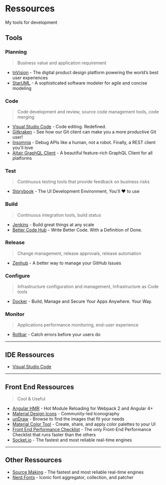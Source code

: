 # Ressources

My tools for development

## Tools

### Planning

> Business value and application requirement

- [InVision](https://www.invisionapp.com/) - The digital product design platform powering the world’s best user experiences
- [StarUML](http://staruml.io/) - A sophisticated software modeler for agile and concise modeling

### Code

> Code development and review, source code management tools, code merging

- [Visual Studio Code](https://code.visualstudio.com/) - Code editing. Redefined.
- [Gitkraken](https://www.gitkraken.com/) - See how our Git client can make you a more productive Git user!
- [Insomnia](https://insomnia.rest/) - Debug APIs like a human, not a robot. Finally, a REST client you'll love
- [Altair GraphQL Client](https://github.com/imolorhe/altair) - A beautiful feature-rich GraphQL Client for all platforms

### Test

> Continuous testing tools that provide feedback on business risks

- [Storybook](https://storybook.js.org/) - The UI Development Environment, You'll ♥️ to use

### Build

> Continuous integration tools, build status

- [Jenkins](https://jenkins.io/) - Build great things at any scale
- [Better Code Hub](https://bettercodehub.com/) - Write Better Code. With a Definition of Done.

### Release

> Change management, release approvals, release automation

- [Zenhub](https://www.zenhub.com/) - A better way to manage your GitHub Issues

### Configure

> Infrastructure configuration and management, Infrastructure as Code tools

- [Docker](https://www.docker.com/) - Build, Manage and Secure Your Apps Anywhere. Your Way.

### Monitor

> Applications performance monitoring, end-user experience

- [Rollbar](https://rollbar.com/) - Catch errors before your users do

---

## IDE Ressources

- [Visual Studio Code](./vscode/README.md)

---

## Front End Ressources

> Cool & Useful

- [Angular HMR](https://www.npmjs.com/package/@angularclass/hmr) - Hot Module Reloading for Webpack 2 and Angular 4+
- [Material Design Icons](https://materialdesignicons.com/) - Community-led Iconography
- [unDraw](https://undraw.co/illustrations) - Browse to find the images that fit your needs
- [Material Color Tool](https://material.io/tools/color/#!/) - Create, share, and apply color palettes to your UI
- [Front End Performance Checklist](https://github.com/thedaviddias/Front-End-Performance-Checklist) - The only Front-End Performance Checklist that runs faster than the others
- [Socket.io](https://socket.io/) - The fastest and most reliable real-time engines

---

## Other Ressources

- [Source Making](https://sourcemaking.com/) - The fastest and most reliable real-time engines
- [Nerd Fonts](https://github.com/ryanoasis/nerd-fonts/) - Iconic font aggregator, collection, and patcher
